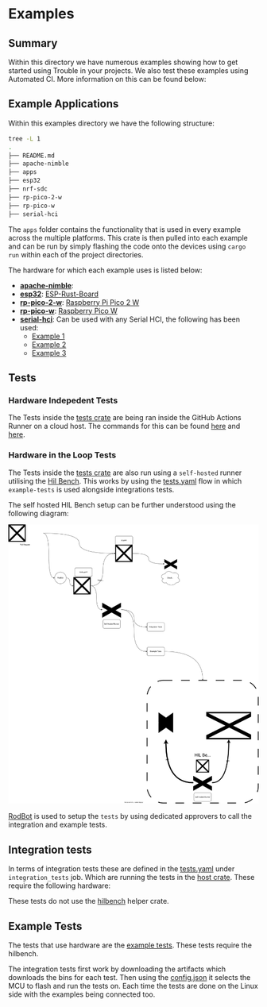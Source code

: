 # Examples

## Summary

Within this directory we have numerous examples showing how to get started using Trouble in your projects. We also test these examples using Automated CI. More information on this can be found below:

## Example Applications

Within this examples directory we have the following structure:

```bash
tree -L 1
.
├── README.md
├── apache-nimble
├── apps
├── esp32
├── nrf-sdc
├── rp-pico-2-w
├── rp-pico-w
├── serial-hci
```

The `apps` folder contains the functionality that is used in every example across the multiple platforms. This crate is then pulled into each example and can be run by simply flashing the code onto the devices using `cargo run` within each of the project directories.

The hardware for which each example uses is listed below:

- **[apache-nimble](./apache-nimble/Cargo.toml)**:
- **[esp32](./esp32/Cargo.toml)**: [ESP-Rust-Board](https://github.com/esp-rs/esp-rust-board)
- **[rp-pico-2-w](./rp-pico-2-w/Cargo.toml)**: [Raspberry Pi Pico 2 W](https://thepihut.com/products/raspberry-pi-pico-2-w?variant=53727839027585&country=GB&currency=GBP&utm_medium=product_sync&utm_source=google&utm_content=sag_organic&utm_campaign=sag_organic&gad_source=1&gclid=CjwKCAiAkc28BhB0EiwAM001TXNknX7fTXNwbaySLfbvbUJRaOgFseqj6RcDeu4Dd8RE64GgZ0imnxoCVVYQAvD_BwE)
- **[rp-pico-w](./rp-pico-w/Cargo.toml)**: [Raspberry Pico W](https://thepihut.com/products/raspberry-pi-pico-w)
- **[serial-hci](./serial-hci/Cargo.toml)**: Can be used with any Serial HCI, the following has been used:
    - [Example 1]()
    - [Example 2]()
    - [Example 3]()

## Tests

### Hardware Indepedent Tests

The Tests inside the [tests crate](./tests/Cargo.toml) are being ran inside the GitHub Actions Runner on a cloud host. The commands for this can be found [here](../ci.sh) and [here](../.github/workflows/ci.yaml).

### Hardware in the Loop Tests

The Tests inside the [tests crate](./tests/Cargo.toml) are also run using a `self-hosted` runner utilising the [Hil Bench](https://github.com/lulf/hilbench/tree/main). This works by using the [tests.yaml](../.github/workflows/tests.yaml) flow in which `example-tests` is used alongside integrations tests.

The self hosted HIL Bench setup can be further understood using the following diagram:

![HIL Bench Setup](../docs/Diagram.drawio.svg)

[RodBot](https://github.com/ctron/rodbot) is used to setup the `tests` by using dedicated approvers to call the integration and example tests.

## Integration tests

In terms of integration tests these are defined in the [tests.yaml](../.github/workflows/tests.yaml) under `integration_tests` job. Which are running the tests in the [host crate](../host/tests/). These require the following hardware:

These tests do not use the [hilbench](https://github.com/lulf/hilbench/tree/main) helper crate.

## Example Tests

The tests that use hardware are the [example tests](../examples/tests/tests/). These tests require the hilbench.

The integration tests first work by downloading the artifacts which downloads the bins for each test. Then using the [config.json](../.ci/config.json) it selects the MCU to flash and run the tests on. Each time the tests are done on the Linux side with the examples being connected too.
